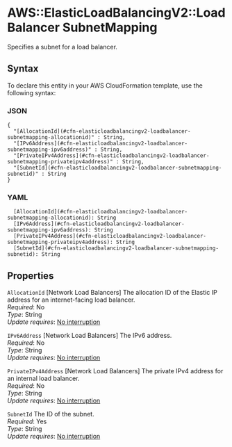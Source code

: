 # AWS::ElasticLoadBalancingV2::LoadBalancer SubnetMapping<a name="aws-properties-elasticloadbalancingv2-loadbalancer-subnetmapping"></a>

Specifies a subnet for a load balancer\.

## Syntax<a name="aws-properties-elasticloadbalancingv2-loadbalancer-subnetmapping-syntax"></a>

To declare this entity in your AWS CloudFormation template, use the following syntax:

### JSON<a name="aws-properties-elasticloadbalancingv2-loadbalancer-subnetmapping-syntax.json"></a>

```
{
  "[AllocationId](#cfn-elasticloadbalancingv2-loadbalancer-subnetmapping-allocationid)" : String,
  "[IPv6Address](#cfn-elasticloadbalancingv2-loadbalancer-subnetmapping-ipv6address)" : String,
  "[PrivateIPv4Address](#cfn-elasticloadbalancingv2-loadbalancer-subnetmapping-privateipv4address)" : String,
  "[SubnetId](#cfn-elasticloadbalancingv2-loadbalancer-subnetmapping-subnetid)" : String
}
```

### YAML<a name="aws-properties-elasticloadbalancingv2-loadbalancer-subnetmapping-syntax.yaml"></a>

```
  [AllocationId](#cfn-elasticloadbalancingv2-loadbalancer-subnetmapping-allocationid): String
  [IPv6Address](#cfn-elasticloadbalancingv2-loadbalancer-subnetmapping-ipv6address): String
  [PrivateIPv4Address](#cfn-elasticloadbalancingv2-loadbalancer-subnetmapping-privateipv4address): String
  [SubnetId](#cfn-elasticloadbalancingv2-loadbalancer-subnetmapping-subnetid): String
```

## Properties<a name="aws-properties-elasticloadbalancingv2-loadbalancer-subnetmapping-properties"></a>

`AllocationId`  <a name="cfn-elasticloadbalancingv2-loadbalancer-subnetmapping-allocationid"></a>
\[Network Load Balancers\] The allocation ID of the Elastic IP address for an internet\-facing load balancer\.  
*Required*: No  
*Type*: String  
*Update requires*: [No interruption](https://docs.aws.amazon.com/AWSCloudFormation/latest/UserGuide/using-cfn-updating-stacks-update-behaviors.html#update-no-interrupt)

`IPv6Address`  <a name="cfn-elasticloadbalancingv2-loadbalancer-subnetmapping-ipv6address"></a>
\[Network Load Balancers\] The IPv6 address\.  
*Required*: No  
*Type*: String  
*Update requires*: [No interruption](https://docs.aws.amazon.com/AWSCloudFormation/latest/UserGuide/using-cfn-updating-stacks-update-behaviors.html#update-no-interrupt)

`PrivateIPv4Address`  <a name="cfn-elasticloadbalancingv2-loadbalancer-subnetmapping-privateipv4address"></a>
\[Network Load Balancers\] The private IPv4 address for an internal load balancer\.  
*Required*: No  
*Type*: String  
*Update requires*: [No interruption](https://docs.aws.amazon.com/AWSCloudFormation/latest/UserGuide/using-cfn-updating-stacks-update-behaviors.html#update-no-interrupt)

`SubnetId`  <a name="cfn-elasticloadbalancingv2-loadbalancer-subnetmapping-subnetid"></a>
The ID of the subnet\.  
*Required*: Yes  
*Type*: String  
*Update requires*: [No interruption](https://docs.aws.amazon.com/AWSCloudFormation/latest/UserGuide/using-cfn-updating-stacks-update-behaviors.html#update-no-interrupt)